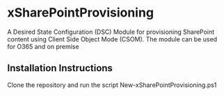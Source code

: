 # xSharePointProvisioning
A Desired State Configuration (DSC) Module for provisioning SharePoint content using Client Side Object Mode (CSOM).
The module can be used for O365 and on premise

## Installation Instructions
Clone the repository and run the script New-xSharePointProvisioning.ps1
